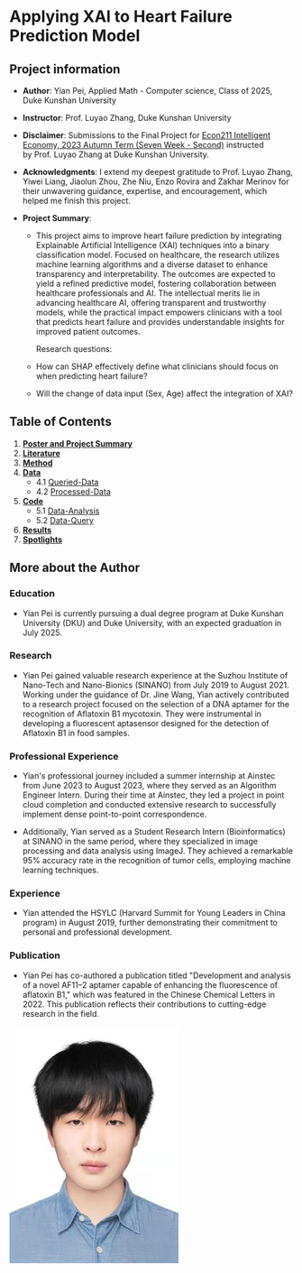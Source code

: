 # Applying XAI to Heart Failure Prediction Model

## Project information
- **Author**: Yian Pei, Applied Math - Computer science, Class of 2025, Duke Kunshan University
- **Instructor**: Prof. Luyao Zhang, Duke Kunshan University
- **Disclaimer**: Submissions to the Final Project for [Econ211 Intelligent Economy, 2023 Autumn Term (Seven Week - Second)](https://ms.pubpub.org/) instructed by Prof. Luyao Zhang at Duke Kunshan University.
- **Acknowledgments**: I extend my deepest gratitude to Prof. Luyao Zhang, Yiwei Liang, Jiaolun Zhou, Zhe Niu, Enzo Rovira and Zakhar Merinov for their unwavering guidance, expertise, and encouragement, which helped me finish this project.

- **Project Summary**: 
  - This project aims to improve heart failure prediction by integrating Explainable Artificial Intelligence (XAI) techniques into a binary classification model. Focused on healthcare, the research utilizes machine learning algorithms and a diverse dataset to enhance transparency and interpretability. The outcomes are expected to yield a refined predictive model, fostering collaboration between healthcare professionals and AI. The intellectual merits lie in advancing healthcare AI, offering transparent and trustworthy models, while the practical impact empowers clinicians with a tool that predicts heart failure and provides understandable insights for improved patient outcomes.

    Research questions:
  - How can SHAP effectively define what clinicians should focus on when predicting heart failure?
  - Will the change of data input (Sex, Age) affect the integration of XAI?

## Table of Contents

1. [**Poster and Project Summary**](./Poster-and-Project-Summary)
2. [**Literature**](./Literature)
3. [**Method**](./Method)
4. [**Data**](./Data)
    - 4.1 [Queried-Data](./Data/Queried-Data)
    - 4.2 [Processed-Data](./Data/Processed-Data)
5. [**Code**](./Code)
    - 5.1 [Data-Analysis](./Code/Data-Analysis)
    - 5.2 [Data-Query](./Code/Data-Query)
6. [**Results**](./Results)
7. [**Spotlights**](./Spotlights)

## More about the Author
### **Education**
- Yian Pei is currently pursuing a dual degree program at Duke Kunshan University (DKU) and Duke University, with an expected graduation in July 2025.

### **Research**
- Yian Pei gained valuable research experience at the Suzhou Institute of Nano-Tech and Nano-Bionics (SINANO) from July 2019 to August 2021. Working under the guidance of Dr. Jine Wang, Yian actively contributed to a research project focused on the selection of a DNA aptamer for the recognition of Aflatoxin B1 mycotoxin. They were instrumental in developing a fluorescent aptasensor designed for the detection of Aflatoxin B1 in food samples.

### **Professional Experience**
- Yian's professional journey included a summer internship at Ainstec from June 2023 to August 2023, where they served as an Algorithm Engineer Intern. During their time at Ainstec, they led a project in point cloud completion and conducted extensive research to successfully implement dense point-to-point correspondence.

- Additionally, Yian served as a Student Research Intern (Bioinformatics) at SINANO in the same period, where they specialized in image processing and data analysis using ImageJ. They achieved a remarkable 95% accuracy rate in the recognition of tumor cells, employing machine learning techniques.

### **Experience**
- Yian attended the HSYLC (Harvard Summit for Young Leaders in China program) in August 2019, further demonstrating their commitment to personal and professional development.

### **Publication**
- Yian Pei has co-authored a publication titled "Development and analysis of a novel AF11–2 aptamer capable of enhancing the fluorescence of aflatoxin B1," which was featured in the Chinese Chemical Letters in 2022. This publication reflects their contributions to cutting-edge research in the field.

<img src="photo.jpg" alt="photo" width="300" height="420">
